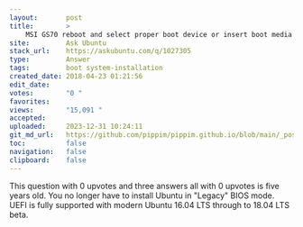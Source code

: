 ```yaml
---
layout:       post
title:        >
    MSI GS70 reboot and select proper boot device or insert boot media
site:         Ask Ubuntu
stack_url:    https://askubuntu.com/q/1027305
type:         Answer
tags:         boot system-installation
created_date: 2018-04-23 01:21:56
edit_date:    
votes:        "0 "
favorites:    
views:        "15,091 "
accepted:     
uploaded:     2023-12-31 10:24:11
git_md_url:   https://github.com/pippim/pippim.github.io/blob/main/_posts/2018/2018-04-23-MSI-GS70-reboot-and-select-proper-boot-device-or-insert-boot-media.md
toc:          false
navigation:   false
clipboard:    false
---
```


This question with 0 upvotes and three answers all with 0 upvotes is five years old. You no longer have to install Ubuntu in "Legacy" BIOS mode. UEFI is fully supported with modern Ubuntu 16.04 LTS through to 18.04 LTS beta.
